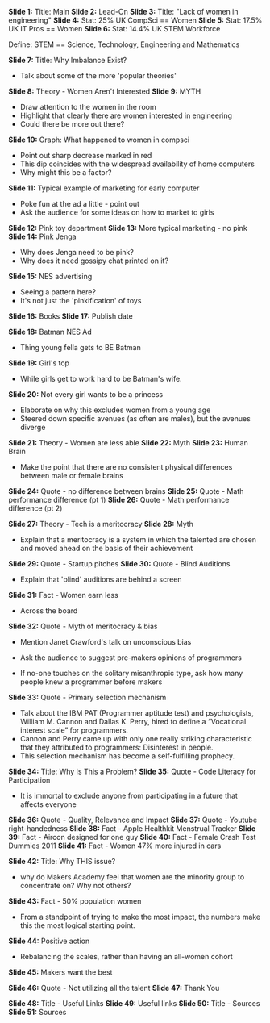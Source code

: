 **Slide 1:** Title: Main
**Slide 2:** Lead-On
**Slide 3:** Title: "Lack of women in engineering"
**Slide 4:** Stat: 25% UK CompSci == Women
**Slide 5:** Stat: 17.5% UK IT Pros == Women
**Slide 6:** Stat: 14.4% UK STEM Workforce

Define: STEM == Science, Technology, Engineering and Mathematics

**Slide 7:** Title: Why Imbalance Exist?

* Talk about some of the more 'popular theories'

**Slide 8:** Theory - Women Aren't Interested
**Slide 9:** MYTH

* Draw attention to the women in the room
* Highlight that clearly there are women interested in engineering
* Could there be more out there?

**Slide 10:** Graph: What happened to women in compsci

* Point out sharp decrease marked in red
* This dip coincides with the widespread availability of home computers
* Why might this be a factor?

**Slide 11:** Typical example of marketing for early computer

* Poke fun at the ad a little - point out
* Ask the audience for some ideas on how to market to girls

**Slide 12:** Pink toy department
**Slide 13:** More typical marketing - no pink
**Slide 14:** Pink Jenga

* Why does Jenga need to be pink?
* Why does it need gossipy chat printed on it?

**Slide 15:** NES advertising

* Seeing a pattern here?
* It's not just the 'pinkification' of toys

**Slide 16:** Books
**Slide 17:** Publish date

**Slide 18:** Batman NES Ad

* Thing young fella gets to BE Batman

**Slide 19:** Girl's top

* While girls get to work hard to be Batman's wife.

**Slide 20:** Not every girl wants to be a princess

* Elaborate on why this excludes women from a young age
* Steered down specific avenues (as often are males), but the avenues diverge

**Slide 21:** Theory - Women are less able
**Slide 22:** Myth
**Slide 23:** Human Brain

* Make the point that there are no consistent physical differences between male or female brains

**Slide 24:** Quote - no difference between brains
**Slide 25:** Quote - Math performance difference (pt 1)
**Slide 26:** Quote - Math performance difference (pt 2)

**Slide 27:** Theory - Tech is a meritocracy
**Slide 28:** Myth

* Explain that a meritocracy is a system in which the talented are chosen and moved ahead on the basis of their achievement

**Slide 29:** Quote - Startup pitches
**Slide 30:** Quote - Blind Auditions

* Explain that 'blind' auditions are behind a screen

**Slide 31:** Fact - Women earn less

* Across the board

**Slide 32:** Quote - Myth of meritocracy & bias

* Mention Janet Crawford's talk on unconscious bias

* Ask the audience to suggest pre-makers opinions of programmers
* If no-one touches on the solitary misanthropic type, ask how many people knew a programmer before makers

**Slide 33:** Quote - Primary selection mechanism

* Talk about the IBM PAT (Programmer aptitude test) and psychologists, William M. Cannon and Dallas K. Perry, hired to define a “Vocational interest scale” for programmers.
* Cannon and Perry came up with only one really striking characteristic that they attributed to programmers: Disinterest in people.
* This selection mechanism has become a self-fulfilling prophecy.

**Slide 34:** Title: Why Is This a Problem?
**Slide 35:** Quote - Code Literacy for Participation

* It is immortal to exclude anyone from participating in a future that affects everyone

**Slide 36:** Quote - Quality, Relevance and Impact
**Slide 37:** Quote - Youtube right-handedness
**Slide 38:** Fact - Apple Healthkit Menstrual Tracker
**Slide 39:** Fact - Aircon designed for one guy
**Slide 40:** Fact - Female Crash Test Dummies 2011
**Slide 41:** Fact - Women 47% more injured in cars

**Slide 42:** Title: Why THIS issue?

* why do Makers Academy feel that women are the minority group to concentrate on? Why not others?

**Slide 43:** Fact - 50% population women

* From a standpoint of trying to make the most impact, the numbers make this the most logical starting point.

**Slide 44:** Positive action

* Rebalancing the scales, rather than having an all-women cohort

**Slide 45:** Makers want the best

**Slide 46:** Quote - Not utilizing all the talent
**Slide 47:** Thank You

**Slide 48:** Title - Useful Links
**Slide 49:** Useful links
**Slide 50:** Title - Sources
**Slide 51:** Sources
